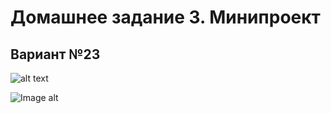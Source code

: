 # Домашнее задание 3. Минипроект

## Вариант №23
![alt text](https://github.com/EdwardNee/study-FASM/blob/master/FASM/week3/sourse/%D0%A3%D1%81%D0%BB%D0%BE%D0%B2%D0%B8%D0%B5.PNG0)

![Image alt](https://github.com/{EdwardNee}/{study-FASM}/raw/{master}/{study-FASM/FASM/sourse}/Условие.png)
